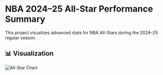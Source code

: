 # NBA 2024–25 All-Star Performance Summary

This project visualizes advanced stats for NBA All-Stars during the 2024–25 regular season.

## 📊 Visualization

![All-Star Chart]([images/nba_allstars.png](https://raw.githubusercontent.com/shrivasshankar/images/main/nba_allstars.png))

